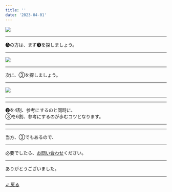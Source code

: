 ```yaml
---
title: ''
date: '2023-04-01'
---
```

![](/images/33.jpg)
***
➌の方は、まず➌を探しましょう。
***
![](/images/33_.jpg)
***
次に、③を探しましょう。
***
![](/images/33__.jpg)
***
***
➌を4割、参考にするのと同時に、    
③を6割、参考にするのが歩むコツとなります。
***
***
当方、③でもあるので、
***
必要でしたら、[お問い合わせ](https://thebase.in/inquiry/01234567890)ください。
***
ありがとうございました。
***
[ ↲ 戻る ](/posts/0)
